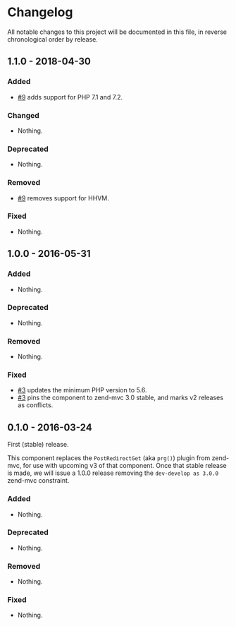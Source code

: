 # Changelog

All notable changes to this project will be documented in this file, in reverse chronological order by release.

## 1.1.0 - 2018-04-30

### Added

- [#9](https://github.com/zendframework/zend-mvc-plugin-prg/pull/9) adds support for PHP 7.1 and 7.2.

### Changed

- Nothing.

### Deprecated

- Nothing.

### Removed

- [#9](https://github.com/zendframework/zend-mvc-plugin-prg/pull/9) removes support for HHVM.

### Fixed

- Nothing.

## 1.0.0 - 2016-05-31

### Added

- Nothing.

### Deprecated

- Nothing.

### Removed

- Nothing.

### Fixed

- [#3](https://github.com/zendframework/zend-mvc-plugin-prg/pull/3) updates the
  minimum PHP version to 5.6.
- [#3](https://github.com/zendframework/zend-mvc-plugin-prg/pull/3) pins the
  component to zend-mvc 3.0 stable, and marks v2 releases as conflicts.

## 0.1.0 - 2016-03-24

First (stable) release.

This component replaces the `PostRedirectGet` (aka `prg()`) plugin from
zend-mvc, for use with upcoming v3 of that component. Once that stable release
is made, we will issue a 1.0.0 release removing the `dev-develop as 3.0.0`
zend-mvc constraint.

### Added

- Nothing.

### Deprecated

- Nothing.

### Removed

- Nothing.

### Fixed

- Nothing.
